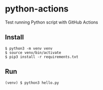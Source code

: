 # python-actions
Test running Python script with GitHub Actions

## Install
```
$ python3 -m venv venv
$ source venv/bin/activate
$ pip3 install -r requirements.txt
```

## Run
```
(venv) $ python3 hello.py
```
